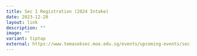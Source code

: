 ```yaml
---
title: Sec 1 Registration (2024 Intake)
date: 2023-12-20
layout: link
description: ""
image: ""
variant: tiptap
external: https://www.temaseksec.moe.edu.sg/events/upcoming-events/sec-1-registration-2024/
---
```

